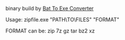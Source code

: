 binary build by [Bat To Exe Converter](http://web.archive.org/web/20190513133413/http://www.f2ko.de/en/b2e.php)

Usage: zipfile.exe "PATH\TO\FILES" "FORMAT"

FORMAT can be: zip 7z gz tar bz2 xz
